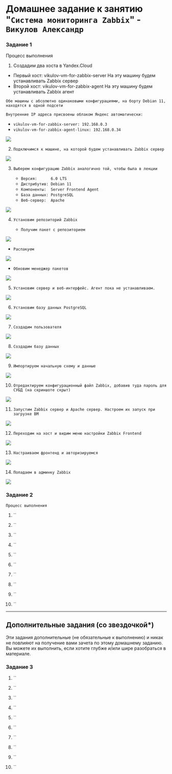 # Домашнее задание к занятию "`Система мониторинга Zabbix`" - `Викулов Александр`

### Задание 1

Процесс выполнения

1. Создадим два хоста в Yandex.Cloud

  * Первый хост: vikulov-vm-for-zabbix-server
    На эту машину будем устанавливать Zabbix сервер
  * Второй хост: vikulov-vm-for-zabbix-agent
    На эту машину будем устанавливать Zabbix агент
    
  `Обе машины с абсолютно одинаковыми конфигурациями, на борту Debian 11, находятся в одной подсети`
  
  `Внутренние IP адреса присвоены облаком Яндекс автоматически:`
  
  * `vikulov-vm-for-zabbix-server: 192.168.0.3`
  * `vikulov-vm-for-zabbix-agent-linux: 192.168.0.34`
  
  <kbd> 
    <img src="https://github.com/AleksandrVikulov/08-02-zabbix-part-01/blob/master/img/task01-img01.png">
  </kbd> 

2. `Подключимся к машине, на которой будем устанавливать Zabbix сервер`

  <kbd> 
    <img src="https://github.com/AleksandrVikulov/08-02-zabbix-part-01/blob/master/img/task01-img02.png">
  </kbd> 

3. `Выберем конфигурацию Zabbix аналогично той, чтобы была в лекции`

   * `Версия:      6.0 LTS`
   * `Дистрибутив: Debian 11`
   * `Компоненты:  Server Frontend Agent`
   * `База данных: PostgreSQL`
   * `Веб-сервер:  Apache`
   
  <kbd> 
    <img src="https://github.com/AleksandrVikulov/08-02-zabbix-part-01/blob/master/img/task01-img03.png">
  </kbd> 

4. `Установим репозиторий Zabbix`

   * `Получим пакет с репозиторием`

  <kbd> 
    <img src="https://github.com/AleksandrVikulov/08-02-zabbix-part-01/blob/master/img/task01-img04-1.png">
  </kbd> 
   
   * `Распакуем`

  <kbd> 
    <img src="https://github.com/AleksandrVikulov/08-02-zabbix-part-01/blob/master/img/task01-img04-2.png">
  </kbd> 
   
   * `Обновим менеджер пакетов` 

  <kbd>
    <img src="https://github.com/AleksandrVikulov/08-02-zabbix-part-01/blob/master/img/task01-img04-3.png">
  </kbd>

5. `Установим сервер и веб-интерфейс. Агент пока не устанавливаем.`

  <kbd> 
    <img src="AleksandrVikulov.io/08-02-zabbix-part-01/blob/master/img/task01-img05.png">
  </kbd>

6. `Установим базу данных PostgreSQL`

  <kbd>
    <img src="https://github.com/AleksandrVikulov/08-02-zabbix-part-01/blob/master//img/task01-img06.png">
  </kbd>

7. `Создадим пользователя`

  <kbd>
    <img src="https://github.com/AleksandrVikulov/08-02-zabbix-part-01/blob/master//img/task01-img07.png">
  </kbd>

8. `Создадим базу данных`

  <kbd>
    <img src="https://github.com/AleksandrVikulov/08-02-zabbix-part-01/blob/master/img/task01-img08.png">
  </kbd>

9. `Импортируем начальную схему и данные`

  <kbd>
    <img src="https://github.com/AleksandrVikulov/08-02-zabbix-part-01/blob/master/img/task01-img09.png">
  </kbd>

10. `Отредактируем конфигурационный файл Zabbix, добавив туда пароль для СУБД (на скриншоте скрыт)`

  <kbd>
    <img src="https://github.com/AleksandrVikulov/08-02-zabbix-part-01/blob/master/img/task01-img10.png">
  </kbd>
  
11. `Запустим Zabbix сервер и Apache сервер. Настроем их запуск при загрузке ВМ`

  <kbd>
    <img src="https://github.com/AleksandrVikulov/08-02-zabbix-part-01/blob/master/img/task01-img11.png">
  </kbd>
  
12. `Переходим на хост и видим меню настройки Zabbix Frontend`

  <kbd>
    <img src="https://github.com/AleksandrVikulov/08-02-zabbix-part-01/blob/master/img/task01-img12.png">
  </kbd>

13. `Настраиваем фронтенд и авторизируемся`

  <kbd>
    <img src="https://github.com/AleksandrVikulov/08-02-zabbix-part-01/blob/master/img/task01-img13.png">
  </kbd>

14. `Попадаем в админку Zabbix`

  <kbd>
    <img src="https://github.com/AleksandrVikulov/08-02-zabbix-part-01/blob/master/img/task01-img14.png">
  </kbd>
    

### Задание 2

`Процесс выполнения`

1. ``

2. ``

3. ``

4. ``

5. ``

6. ``

7. ``

8. ``

9. ``

10. ``

---
## Дополнительные задания (со звездочкой*)

Эти задания дополнительные (не обязательные к выполнению) и никак не повлияют на получение вами зачета по этому домашнему заданию. Вы можете их выполнить, если хотите глубже и/или шире разобраться в материале.

### Задание 3

1. ``

2. ``

3. ``

4. ``

5. ``

6. ``

7. ``

8. ``

9. ``

10. ``

